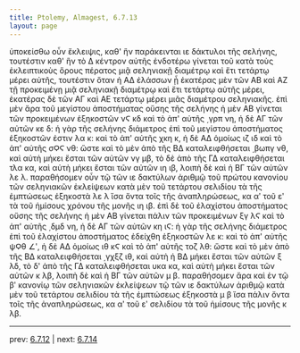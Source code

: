 ```yaml
---
title: Ptolemy, Almagest, 6.7.13
layout: page
---
```


ὑποκείσθω οὖν ἔκλειψις, καθ' ἣν παράκεινται ιε δάκτυλοι τῆς σελήνης, τουτέστιν καθ' ἣν τὸ Δ κέντρον αὐτῆς ἐνδοτέρω γίνεται τοῦ κατὰ τοὺς ἐκλειπτικοὺς ὅρους πέρατος μιᾷ σεληνιακῇ διαμέτρῳ καὶ ἔτι τετάρτῳ μέρει αὐτῆς, τουτέστιν ὅταν ἡ ΑΔ ἐλάσσων ᾖ ἑκατέρας μὲν τῶν ΑΒ καὶ ΑΖ τῇ προκειμένῃ μιᾷ σεληνιακῇ διαμέτρῳ καὶ ἔτι τετάρτῳ αὐτῆς μέρει, ἑκατέρας δὲ τῶν ΑΓ καὶ ΑΕ τετάρτῳ μέρει μιᾶς διαμέτρου σεληνιακῆς. ἐπὶ μὲν ἄρα τοῦ μεγίστου ἀποστήματας οὔσης τῆς σελήνης ἡ μὲν ΑΒ γίνεται τῶν προκειμένων ἑξηκοστῶν νϚ κδ καὶ τὸ ἀπ' αὐτῆς ͵γρπ νη, ἡ δὲ ΑΓ τῶν αὐτῶν κε δ: ἡ γὰρ τῆς σελήνης διάμετρος ἐπὶ τοῦ μεγίστου ἀποστήματος ἑξηκοστῶν ἐστιν λα κ: καὶ τὸ ἀπ' αὐτῆς χκη κ, ἡ δὲ ΑΔ ὁμοίως ιζ ιδ καὶ τὸ ἀπ' αὐτῆς σϘϚ νθ: ὥστε καὶ τὸ μὲν ἀπὸ τῆς ΒΔ καταλειφθήσεται ͵βωπγ νθ, καὶ αὐτὴ μήκει ἔσται τῶν αὐτῶν νγ μβ, τὸ δὲ ἀπὸ τῆς ΓΔ καταλειφθήσεται τλα κα, καὶ αὐτὴ μήκει ἔσται τῶν αὐτῶν ιη ιβ, λοιπὴ δὲ καὶ ἡ ΒΓ τῶν αὐτῶν λε λ. παραθήσομεν οὖν τῷ τῶν ιε δακτύλων ἀριθμῷ τοῦ πρώτου κανονίου τῶν σεληνιακῶν ἐκλείψεων κατὰ μὲν τοῦ τετάρτου σελιδίου τὰ τῆς ἐμπτώσεως ἑξηκοστὰ λε λ ἴσα ὄντα τοῖς τῆς ἀναπληρώσεως, κα αʹ τοῦ εʹ τὰ τοῦ ἡμίσους χρόνου τῆς μονῆς ιη ιβ. ἐπὶ δὲ τοῦ ἐλαχίστου ἀποστήματος οὔσης τῆς σελήνης ἡ μὲν ΑΒ γίνεται πάλιν τῶν προκειμένων ξγ λϚ καὶ τὸ ἀπ' αὐτῆς ͵δμδ νη, ἡ δὲ ΑΓ τῶν αὐτῶν κη ιϚ: ἡ γὰρ τῆς σελήνης διάμετρος ἐπὶ τοῦ ἐλαχίστου ἀποστήματος ἐδείχθη ἑξηκοστῶν λε κ: καὶ τὸ ἀπ' αὐτῆς ψϘθ ∠ʹ, ἡ δὲ ΑΔ ὁμοίως ιθ κϚ καὶ τὸ ἀπ' αὐτῆς τοζ λθ: ὥστε καὶ τὸ μὲν ἀπὸ τῆς ΒΔ καταλειφθήσεται ͵γχξζ ιθ, καὶ αὐτὴ ἡ ΒΔ μήκει ἔσται τῶν αὐτῶν ξ λδ, τὸ δ' ἀπὸ τῆς ΓΔ καταλειφθήσεται υκα κα, καὶ αὐτὴ μήκει ἔσται τῶν αὐτῶν κ λβ, λοιπὴ δὲ καὶ ἡ ΒΓ τῶν αὐτῶν μ β. παραθήσομεν ἄρα καὶ ἐν τῷ βʹ κανονίῳ τῶν σεληνιακῶν ἐκλείψεων τῷ τῶν ιε δακτύλων ἀριθμῷ κατὰ μὲν τοῦ τετάρτου σελιδίου τὰ τῆς ἐμπτώσεως ἑξηκοστὰ μ β ἴσα πάλιν ὄντα τοῖς τῆς ἀναπληρώσεως, κα αʹ τοῦ εʹ σελιδίου τὰ τοῦ ἡμίσους τῆς μονῆς κ λβ. 

---

prev: [6.7.12](../6.7.12/) | next: [6.7.14](../6.7.14/)

